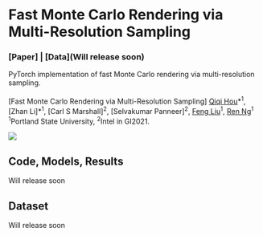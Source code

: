 # Fast Monte Carlo Rendering via Multi-Resolution Sampling

### [Paper] | [Data](Will release soon)

PyTorch implementation of fast Monte Carlo rendering via multi-resolution sampling.<br><br>
[Fast Monte Carlo Rendering via Multi-Resolution Sampling]
 [Qiqi Hou](https://hqqxyy.github.io/)\*<sup>1</sup>,
 [Zhan Li]\*<sup>1</sup>,
 [Carl S Marshall]<sup>2</sup>,
 [Selvakumar Panneer]<sup>2</sup>,
 [Feng Liu](http://web.cecs.pdx.edu/~fliu/)<sup>1</sup>,
 [Ren Ng](https://www2.eecs.berkeley.edu/Faculty/Homepages/yirenng.html)<sup>1</sup> <br>
 <sup>1</sup>Portland State University, <sup>2</sup>Intel
in GI2021.

<img src='imgs/figure1.png'/>

## Code, Models, Results
Will release soon

## Dataset
Will release soon

